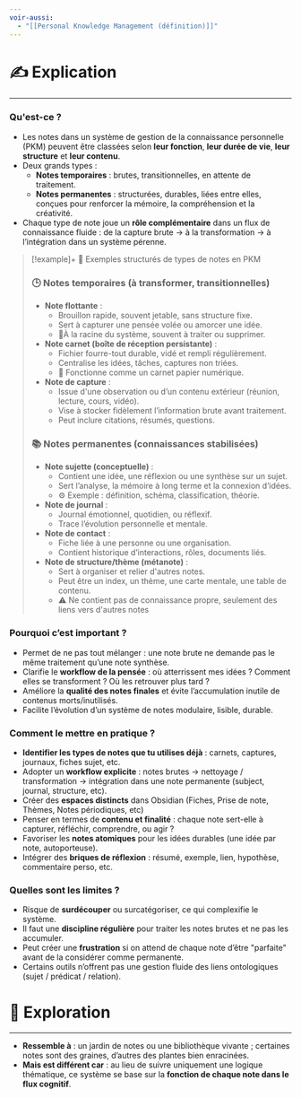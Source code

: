 ```yaml
---
voir-aussi:
  - "[[Personal Knowledge Management (définition)]]"
---
```

# ✍️ Explication
---
### Qu'est-ce ?
- Les notes dans un système de gestion de la connaissance personnelle (PKM) peuvent être classées selon **leur fonction**, **leur durée de vie**, **leur structure** et **leur contenu**.
- Deux grands types :
  - **Notes temporaires** : brutes, transitionnelles, en attente de traitement.
  - **Notes permanentes** : structurées, durables, liées entre elles, conçues pour renforcer la mémoire, la compréhension et la créativité.
- Chaque type de note joue un **rôle complémentaire** dans un flux de connaissance fluide : de la capture brute → à la transformation → à l’intégration dans un système pérenne.

> [!example]+ 🌱 Exemples structurés de types de notes en PKM
> 
> ### 🕒 Notes temporaires (à transformer, transitionnelles)
> - **Note flottante** :  
>   - Brouillon rapide, souvent jetable, sans structure fixe.  
>   - Sert à capturer une pensée volée ou amorcer une idée.  
>   - 📍À la racine du système, souvent à traiter ou supprimer.
> - **Note carnet (boîte de réception persistante)** :  
>   - Fichier fourre-tout durable, vidé et rempli régulièrement.  
>   - Centralise les idées, tâches, captures non triées.  
>   - 📘 Fonctionne comme un carnet papier numérique.
> - **Note de capture** :  
>   - Issue d'une observation ou d’un contenu extérieur (réunion, lecture, cours, vidéo).  
>   - Vise à stocker fidèlement l’information brute avant traitement.  
>   - Peut inclure citations, résumés, questions.
> ### 📚 Notes permanentes (connaissances stabilisées)
> - **Note sujette (conceptuelle)** :  
>   - Contient une idée, une réflexion ou une synthèse sur un sujet.  
>   - Sert l’analyse, la mémoire à long terme et la connexion d’idées.  
>   - ⚙️ Exemple : définition, schéma, classification, théorie.
> - **Note de journal** :  
>   - Journal émotionnel, quotidien, ou réflexif.  
>   - Trace l’évolution personnelle et mentale.
> - **Note de contact** :  
>   - Fiche liée à une personne ou une organisation.  
>   - Contient historique d’interactions, rôles, documents liés.
> - **Note de structure/thème (métanote)** :  
>   - Sert à organiser et relier d'autres notes.  
>   - Peut être un index, un thème, une carte mentale, une table de contenu.  
>   - ⚠️ Ne contient pas de connaissance propre, seulement des liens vers d'autres notes

### Pourquoi c’est important ?
- Permet de ne pas tout mélanger : une note brute ne demande pas le même traitement qu’une note synthèse.
- Clarifie le **workflow de la pensée** : où atterrissent mes idées ? Comment elles se transforment ? Où les retrouver plus tard ?
- Améliore la **qualité des notes finales** et évite l’accumulation inutile de contenus morts/inutilisés.
- Facilite l’évolution d’un système de notes modulaire, lisible, durable.

### Comment le mettre en pratique ?
- **Identifier les types de notes que tu utilises déjà** : carnets, captures, journaux, fiches sujet, etc.
- Adopter un **workflow explicite** : notes brutes → nettoyage / transformation → intégration dans une note permanente (subject, journal, structure, etc).
- Créer des **espaces distincts** dans Obsidian (Fiches, Prise de note, Thèmes, Notes périodiques, etc)
- Penser en termes de **contenu et finalité** : chaque note sert-elle à capturer, réfléchir, comprendre, ou agir ?
- Favoriser les **notes atomiques** pour les idées durables (une idée par note, autoporteuse).
- Intégrer des **briques de réflexion** : résumé, exemple, lien, hypothèse, commentaire perso, etc.

### Quelles sont les limites ?
- Risque de **surdécouper** ou surcatégoriser, ce qui complexifie le système.
- Il faut une **discipline régulière** pour traiter les notes brutes et ne pas les accumuler.
- Peut créer une **frustration** si on attend de chaque note d’être "parfaite" avant de la considérer comme permanente.
- Certains outils n’offrent pas une gestion fluide des liens ontologiques (sujet / prédicat / relation).

# 💭 Exploration
---
- **Ressemble à** : un jardin de notes ou une bibliothèque vivante ; certaines notes sont des graines, d’autres des plantes bien enracinées.
- **Mais est différent car** : au lieu de suivre uniquement une logique thématique, ce système se base sur la **fonction de chaque note dans le flux cognitif**.
